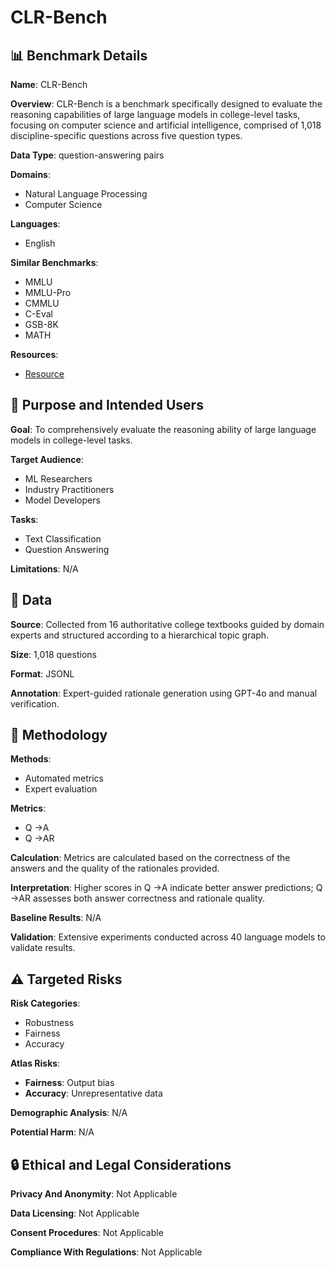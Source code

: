 # CLR-Bench

## 📊 Benchmark Details

**Name**: CLR-Bench

**Overview**: CLR-Bench is a benchmark specifically designed to evaluate the reasoning capabilities of large language models in college-level tasks, focusing on computer science and artificial intelligence, comprised of 1,018 discipline-specific questions across five question types.

**Data Type**: question-answering pairs

**Domains**:
- Natural Language Processing
- Computer Science

**Languages**:
- English

**Similar Benchmarks**:
- MMLU
- MMLU-Pro
- CMMLU
- C-Eval
- GSB-8K
- MATH

**Resources**:
- [Resource](https://anonymous.4open.science/r/CLR-Bench-7771)

## 🎯 Purpose and Intended Users

**Goal**: To comprehensively evaluate the reasoning ability of large language models in college-level tasks.

**Target Audience**:
- ML Researchers
- Industry Practitioners
- Model Developers

**Tasks**:
- Text Classification
- Question Answering

**Limitations**: N/A

## 💾 Data

**Source**: Collected from 16 authoritative college textbooks guided by domain experts and structured according to a hierarchical topic graph.

**Size**: 1,018 questions

**Format**: JSONL

**Annotation**: Expert-guided rationale generation using GPT-4o and manual verification.

## 🔬 Methodology

**Methods**:
- Automated metrics
- Expert evaluation

**Metrics**:
- Q →A
- Q →AR

**Calculation**: Metrics are calculated based on the correctness of the answers and the quality of the rationales provided.

**Interpretation**: Higher scores in Q →A indicate better answer predictions; Q →AR assesses both answer correctness and rationale quality.

**Baseline Results**: N/A

**Validation**: Extensive experiments conducted across 40 language models to validate results.

## ⚠️ Targeted Risks

**Risk Categories**:
- Robustness
- Fairness
- Accuracy

**Atlas Risks**:
- **Fairness**: Output bias
- **Accuracy**: Unrepresentative data

**Demographic Analysis**: N/A

**Potential Harm**: N/A

## 🔒 Ethical and Legal Considerations

**Privacy And Anonymity**: Not Applicable

**Data Licensing**: Not Applicable

**Consent Procedures**: Not Applicable

**Compliance With Regulations**: Not Applicable

